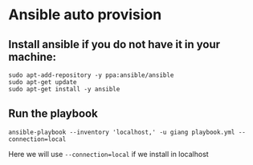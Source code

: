 # Ansible auto provision

## Install ansible if you do not have it in your machine:

```
sudo apt-add-repository -y ppa:ansible/ansible
sudo apt-get update
sudo apt-get install -y ansible
```

## Run the playbook

```
ansible-playbook --inventory 'localhost,' -u giang playbook.yml --connection=local
```
Here we will use `--connection=local` if we install in localhost 
